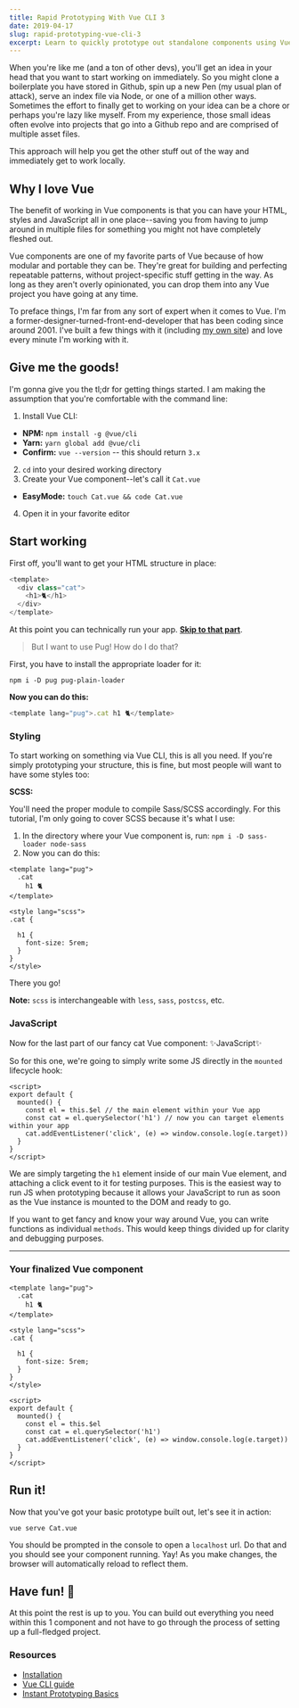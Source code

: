 ```yaml
---
title: Rapid Prototyping With Vue CLI 3
date: 2019-04-17
slug: rapid-prototyping-vue-cli-3
excerpt: Learn to quickly prototype out standalone components using Vue.js 3
---
```


When you're like me (and a ton of other devs), you'll get an idea in your head that you want to start working on immediately. So you might clone a boilerplate you have stored in Github, spin up a new Pen (my usual plan of attack), serve an index file via Node, or one of a million other ways. Sometimes the effort to finally get to working on your idea can be a chore or perhaps you're lazy like myself. From my experience, those small ideas often evolve into projects that go into a Github repo and are comprised of multiple asset files.

This approach will help you get the other stuff out of the way and immediately get to work locally.

## Why I love Vue

The benefit of working in Vue components is that you can have your HTML, styles and JavaScript all in one place--saving you from having to jump around in multiple files for something you might not have completely fleshed out.

Vue components are one of my favorite parts of Vue because of how modular and portable they can be. They're great for building and perfecting repeatable patterns, without project-specific stuff getting in the way. As long as they aren't overly opinionated, you can drop them into any Vue project you have going at any time.

To preface things, I'm far from any sort of expert when it comes to Vue. I'm a former-designer-turned-front-end-developer that has been coding since around 2001. I've built a few things with it (including [my own site](https://bloq.io)) and love every minute I'm working with it.

## Give me the goods!

I'm gonna give you the tl;dr for getting things started. I am making the assumption that you're comfortable with the command line:

1. Install Vue CLI:

- **NPM:** `npm install -g @vue/cli`
- **Yarn:** `yarn global add @vue/cli`
- **Confirm:** `vue --version` -- this should return `3.x`

2. `cd` into your desired working directory
3. Create your Vue component--let's call it `Cat.vue`

- **EasyMode:** `touch Cat.vue && code Cat.vue`

4. Open it in your favorite editor

## Start working

First off, you'll want to get your HTML structure in place:

```js
<template>
  <div class="cat">
    <h1>🐈</h1>
  </div>
</template>
```

At this point you can technically run your app. **[Skip to that part](#run-it-6)**.

> But I want to use Pug! How do I do that?

First, you have to install the appropriate loader for it:

`npm i -D pug pug-plain-loader`

**Now you can do this:**

```js
<template lang="pug">.cat h1 🐈</template>
```

### Styling

To start working on something via Vue CLI, this is all you need. If you're simply prototyping your structure, this is fine, but most people will want to have some styles too:

**SCSS:**

You'll need the proper module to compile Sass/SCSS accordingly. For this tutorial, I'm only going to cover SCSS because it's what I use:

1. In the directory where your Vue component is, run: `npm i -D sass-loader node-sass`
2. Now you can do this:

```
<template lang="pug">
  .cat
    h1 🐈
</template>

<style lang="scss">
.cat {

  h1 {
    font-size: 5rem;
  }
}
</style>
```

There you go!

**Note:** `scss` is interchangeable with `less`, `sass`, `postcss`, etc.

### JavaScript

Now for the last part of our fancy cat Vue component: ✨JavaScript✨

So for this one, we're going to simply write some JS directly in the `mounted` lifecycle hook:

```
<script>
export default {
  mounted() {
    const el = this.$el // the main element within your Vue app
    const cat = el.querySelector('h1') // now you can target elements within your app
    cat.addEventListener('click', (e) => window.console.log(e.target))
  }
}
</script>
```

We are simply targeting the `h1` element inside of our main Vue element, and attaching a click event to it for testing purposes. This is the easiest way to run JS when prototyping because it allows your JavaScript to run as soon as the Vue instance is mounted to the DOM and ready to go.

If you want to get fancy and know your way around Vue, you can write functions as individual `methods`. This would keep things divided up for clarity and debugging purposes.

---

### Your finalized Vue component

```
<template lang="pug">
  .cat
    h1 🐈
</template>

<style lang="scss">
.cat {

  h1 {
    font-size: 5rem;
  }
}
</style>

<script>
export default {
  mounted() {
    const el = this.$el
    const cat = el.querySelector('h1')
    cat.addEventListener('click', (e) => window.console.log(e.target))
  }
}
</script>
```

## Run it!

Now that you've got your basic prototype built out, let's see it in action:

`vue serve Cat.vue`

You should be prompted in the console to open a `localhost` url. Do that and you should see your component running. Yay! As you make changes, the browser will automatically reload to reflect them.

## Have fun! 🎉

At this point the rest is up to you. You can build out everything you need within this 1 component and not have to go through the process of setting up a full-fledged project.

### Resources

- [Installation](https://cli.vuejs.org/guide/installation.html)
- [Vue CLI guide](https://cli.vuejs.org/guide/)
- [Instant Prototyping Basics](https://cli.vuejs.org/guide/prototyping.html)
